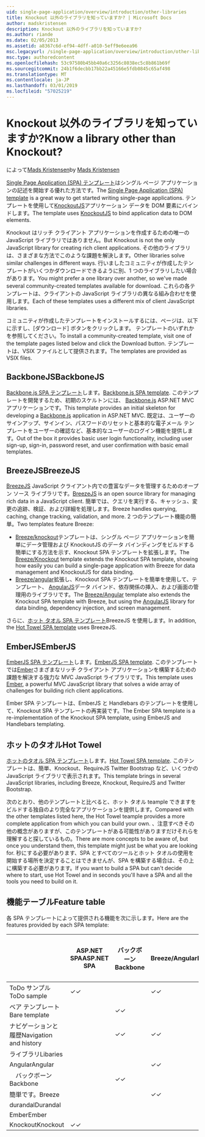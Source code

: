 ```yaml
---
uid: single-page-application/overview/introduction/other-libraries
title: Knockout 以外のライブラリを知っていますか? | Microsoft Docs
author: madskristensen
description: Knockout 以外のライブラリを知っていますか?
ms.author: riande
ms.date: 02/05/2013
ms.assetid: a8367c6d-ef94-4dff-a010-5eff9e6eea96
msc.legacyurl: /single-page-application/overview/introduction/other-libraries
msc.type: authoredcontent
ms.openlocfilehash: 53c97580b45bb40a6c3256c8038ec5c8b861b69f
ms.sourcegitcommit: 24b1f6decbb17bb22a45166e5fdb0845c65af498
ms.translationtype: MT
ms.contentlocale: ja-JP
ms.lasthandoff: 03/01/2019
ms.locfileid: "57025219"
---
```

<a name="know-a-library-other-than-knockout"></a><span data-ttu-id="1b9a0-104">Knockout 以外のライブラリを知っていますか?</span><span class="sxs-lookup"><span data-stu-id="1b9a0-104">Know a library other than Knockout?</span></span>
====================
<span data-ttu-id="1b9a0-105">によって[Mads Kristensen](https://github.com/madskristensen)</span><span class="sxs-lookup"><span data-stu-id="1b9a0-105">by [Mads Kristensen](https://github.com/madskristensen)</span></span>

<span data-ttu-id="1b9a0-106">[Single Page Application (SPA) テンプレート](knockoutjs-template.md)はシングル ページ アプリケーションの記述を開始する優れた方法です。</span><span class="sxs-lookup"><span data-stu-id="1b9a0-106">The [Single Page Application (SPA) template](knockoutjs-template.md) is a great way to get started writing single-page applications.</span></span> <span data-ttu-id="1b9a0-107">テンプレートを使用して[KnockoutJS](http://knockoutjs.com/)アプリケーション データを DOM 要素にバインドします。</span><span class="sxs-lookup"><span data-stu-id="1b9a0-107">The template uses [KnockoutJS](http://knockoutjs.com/) to bind application data to DOM elements.</span></span>

<span data-ttu-id="1b9a0-108">Knockout はリッチ クライアント アプリケーションを作成するための唯一の JavaScript ライブラリではありません。</span><span class="sxs-lookup"><span data-stu-id="1b9a0-108">But Knockout is not the only JavaScript library for creating rich client applications.</span></span> <span data-ttu-id="1b9a0-109">その他のライブラリは、さまざまな方法でこのような課題を解決します。</span><span class="sxs-lookup"><span data-stu-id="1b9a0-109">Other libraries solve similar challenges in different ways.</span></span> <span data-ttu-id="1b9a0-110">行いましたコミュニティが作成したテンプレートがいくつかダウンロードできるように別、1 つのライブラリしたい場合があります。</span><span class="sxs-lookup"><span data-stu-id="1b9a0-110">You might prefer a one library over another, so we've made several community-created templates available for download.</span></span> <span data-ttu-id="1b9a0-111">これらの各テンプレートは、クライアントの JavaScript ライブラリの異なる組み合わせを使用します。</span><span class="sxs-lookup"><span data-stu-id="1b9a0-111">Each of these templates uses a different mix of client JavaScript libraries.</span></span>

<span data-ttu-id="1b9a0-112">コミュニティが作成したテンプレートをインストールするには、ページは、以下に示すし、[ダウンロード] ボタンをクリックします。 テンプレートのいずれかを参照してください。</span><span class="sxs-lookup"><span data-stu-id="1b9a0-112">To install a community-created template, visit one of the template pages listed below and click the Download button.</span></span> <span data-ttu-id="1b9a0-113">テンプレートは、VSIX ファイルとして提供されます。</span><span class="sxs-lookup"><span data-stu-id="1b9a0-113">The templates are provided as VSIX files.</span></span>

## <a name="backbonejs"></a><span data-ttu-id="1b9a0-114">BackboneJS</span><span class="sxs-lookup"><span data-stu-id="1b9a0-114">BackboneJS</span></span>

<span data-ttu-id="1b9a0-115">[Backbone.js SPA テンプレート](../templates/backbonejs-template.md)します。</span><span class="sxs-lookup"><span data-stu-id="1b9a0-115">[Backbone.js SPA template](../templates/backbonejs-template.md).</span></span> <span data-ttu-id="1b9a0-116">このテンプレートを開発するため、初期のスケルトンには、 [Backbone.js](http://backbonejs.org/) ASP.NET MVC アプリケーションです。</span><span class="sxs-lookup"><span data-stu-id="1b9a0-116">This template provides an initial skeleton for developing a [Backbone.js](http://backbonejs.org/) application in ASP.NET MVC.</span></span> <span data-ttu-id="1b9a0-117">既定は、ユーザーのサインアップ、サインイン、パスワードのリセットと基本的な電子メール テンプレートをユーザーの確認など、基本的なユーザーのログイン機能を提供します。</span><span class="sxs-lookup"><span data-stu-id="1b9a0-117">Out of the box it provides basic user login functionality, including user sign-up, sign-in, password reset, and user confirmation with basic email templates.</span></span>

## <a name="breezejs"></a><span data-ttu-id="1b9a0-118">BreezeJS</span><span class="sxs-lookup"><span data-stu-id="1b9a0-118">BreezeJS</span></span>

<span data-ttu-id="1b9a0-119">[BreezeJS](http://www.breezejs.com/?utm_source=ms-spa) JavaScript クライアント内での豊富なデータを管理するためのオープン ソース ライブラリです。</span><span class="sxs-lookup"><span data-stu-id="1b9a0-119">[BreezeJS](http://www.breezejs.com/?utm_source=ms-spa) is an open source library for managing rich data in a JavaScript client.</span></span> <span data-ttu-id="1b9a0-120">簡単では、クエリを実行する、キャッシュ、変更の追跡、検証、および詳細を処理します。</span><span class="sxs-lookup"><span data-stu-id="1b9a0-120">Breeze handles querying, caching, change tracking, validation, and more.</span></span> <span data-ttu-id="1b9a0-121">2 つのテンプレート機能の簡単。</span><span class="sxs-lookup"><span data-stu-id="1b9a0-121">Two templates feature Breeze:</span></span>

- <span data-ttu-id="1b9a0-122">[Breeze/knockout](../templates/breezeknockout-template.md)テンプレートは、シングル ページ アプリケーションを簡単にデータ管理および KnockoutJS のデータ バインディングをビルドする簡単にする方法を示す、Knockout SPA テンプレートを拡張します。</span><span class="sxs-lookup"><span data-stu-id="1b9a0-122">The [Breeze/Knockout](../templates/breezeknockout-template.md) template extends the Knockout SPA template, showing how easily you can build a single-page application with Breeze for data management and KnockoutJS for data binding.</span></span>
- <span data-ttu-id="1b9a0-123">[Breeze/angular](../templates/breezeangular-template.md)拡張し、Knockout SPA テンプレートを簡単を使用して、テンプレート、 [AngularJS](http://angularjs.org)データ バインド、依存関係の挿入、および画面の管理用のライブラリです。</span><span class="sxs-lookup"><span data-stu-id="1b9a0-123">The [Breeze/Angular](../templates/breezeangular-template.md) template also extends the Knockout SPA template with Breeze, but using the [AngularJS](http://angularjs.org) library for data binding, dependency injection, and screen management.</span></span>

<span data-ttu-id="1b9a0-124">さらに、[ホット タオル SPA テンプレート](../templates/hottowel-template.md)BreezeJS を使用します。</span><span class="sxs-lookup"><span data-stu-id="1b9a0-124">In addition, the [Hot Towel SPA template](../templates/hottowel-template.md) uses BreezeJS.</span></span>

## <a name="emberjs"></a><span data-ttu-id="1b9a0-125">EmberJS</span><span class="sxs-lookup"><span data-stu-id="1b9a0-125">EmberJS</span></span>

<span data-ttu-id="1b9a0-126">[EmberJS SPA テンプレート](../templates/emberjs-template.md)します。</span><span class="sxs-lookup"><span data-stu-id="1b9a0-126">[EmberJS SPA template](../templates/emberjs-template.md).</span></span> <span data-ttu-id="1b9a0-127">このテンプレートでは[Ember](http://emberjs.com/)さまざまなリッチ クライアント アプリケーションを構築するための課題を解決する強力な MVC JavaScript ライブラリです。</span><span class="sxs-lookup"><span data-stu-id="1b9a0-127">This template uses [Ember](http://emberjs.com/), a powerful MVC JavaScript library that solves a wide array of challenges for building rich client applications.</span></span>

<span data-ttu-id="1b9a0-128">Ember SPA テンプレートは、EmberJS と Handlebars のテンプレートを使用して、Knockout SPA テンプレートの再実装です。</span><span class="sxs-lookup"><span data-stu-id="1b9a0-128">The Ember SPA template is a re-implementation of the Knockout SPA template, using EmberJS and Handlebars templating.</span></span>

## <a name="hot-towel"></a><span data-ttu-id="1b9a0-129">ホットのタオル</span><span class="sxs-lookup"><span data-stu-id="1b9a0-129">Hot Towel</span></span>

<span data-ttu-id="1b9a0-130">[ホットのタオル SPA テンプレート](../templates/hottowel-template.md)します。</span><span class="sxs-lookup"><span data-stu-id="1b9a0-130">[Hot Towel SPA template](../templates/hottowel-template.md).</span></span> <span data-ttu-id="1b9a0-131">このテンプレートは、簡単、Knockout、RequireJS Twitter Bootstrap など、いくつかの JavaScript ライブラリで表示されます。</span><span class="sxs-lookup"><span data-stu-id="1b9a0-131">This template brings in several JavaScript libraries, including Breeze, Knockout, RequireJS and Twitter Bootstrap.</span></span>

<span data-ttu-id="1b9a0-132">次のとおり、他のテンプレートと比べると、ホット タオル teample できますをビルドする独自のより完全なアプリケーションを提供します。</span><span class="sxs-lookup"><span data-stu-id="1b9a0-132">Compared with the other templates listed here, the Hot Towel teample provides a more complete application from which you can build your own.</span></span> <span data-ttu-id="1b9a0-133">、注意すべきその他の概念がありますが、このテンプレートがある可能性がありますだけそれらを理解すると探しているもの。</span><span class="sxs-lookup"><span data-stu-id="1b9a0-133">There are more concepts to be aware of, but once you understand them, this template might just be what you are looking for.</span></span> <span data-ttu-id="1b9a0-134">秒にする必要があります、SPA とすべてのツールとホット タオルの使用を開始する場所を決定することはできませんが、SPA を構築する場合は、その上に構築する必要があります。</span><span class="sxs-lookup"><span data-stu-id="1b9a0-134">If you want to build a SPA but can't decide where to start, use Hot Towel and in seconds you'll have a SPA and all the tools you need to build on it.</span></span>

## <a name="feature-table"></a><span data-ttu-id="1b9a0-135">機能テーブル</span><span class="sxs-lookup"><span data-stu-id="1b9a0-135">Feature table</span></span>

<span data-ttu-id="1b9a0-136">各 SPA テンプレートによって提供される機能を次に示します。</span><span class="sxs-lookup"><span data-stu-id="1b9a0-136">Here are the features provided by each SPA template:</span></span>


|                        | <span data-ttu-id="1b9a0-137">ASP.NET SPA</span><span class="sxs-lookup"><span data-stu-id="1b9a0-137">ASP.NET SPA</span></span> | <span data-ttu-id="1b9a0-138">バックボーン</span><span class="sxs-lookup"><span data-stu-id="1b9a0-138">Backbone</span></span> | <span data-ttu-id="1b9a0-139">Breeze/Angular</span><span class="sxs-lookup"><span data-stu-id="1b9a0-139">Breeze/Angular</span></span> | <span data-ttu-id="1b9a0-140">Breeze/KO</span><span class="sxs-lookup"><span data-stu-id="1b9a0-140">Breeze/KO</span></span> |  <span data-ttu-id="1b9a0-141">Ember</span><span class="sxs-lookup"><span data-stu-id="1b9a0-141">Ember</span></span>   | <span data-ttu-id="1b9a0-142">ホットのタオル</span><span class="sxs-lookup"><span data-stu-id="1b9a0-142">Hot Towel</span></span> |
|------------------------|-------------|----------|----------------|-----------|----------|-----------|
|      <span data-ttu-id="1b9a0-143">ToDo サンプル</span><span class="sxs-lookup"><span data-stu-id="1b9a0-143">ToDo sample</span></span>       |  <span data-ttu-id="1b9a0-144">&#10003;</span><span class="sxs-lookup"><span data-stu-id="1b9a0-144">&#10003;</span></span>   |          |    <span data-ttu-id="1b9a0-145">&#10003;</span><span class="sxs-lookup"><span data-stu-id="1b9a0-145">&#10003;</span></span>    | <span data-ttu-id="1b9a0-146">&#10003;</span><span class="sxs-lookup"><span data-stu-id="1b9a0-146">&#10003;</span></span>  | <span data-ttu-id="1b9a0-147">&#10003;</span><span class="sxs-lookup"><span data-stu-id="1b9a0-147">&#10003;</span></span> |           |
|     <span data-ttu-id="1b9a0-148">ベア テンプレート</span><span class="sxs-lookup"><span data-stu-id="1b9a0-148">Bare template</span></span>      |             | <span data-ttu-id="1b9a0-149">&#10003;</span><span class="sxs-lookup"><span data-stu-id="1b9a0-149">&#10003;</span></span> |                |           |          | <span data-ttu-id="1b9a0-150">&#10003;</span><span class="sxs-lookup"><span data-stu-id="1b9a0-150">&#10003;</span></span>  |
| <span data-ttu-id="1b9a0-151">ナビゲーションと履歴</span><span class="sxs-lookup"><span data-stu-id="1b9a0-151">Navigation and history</span></span> |             | <span data-ttu-id="1b9a0-152">&#10003;</span><span class="sxs-lookup"><span data-stu-id="1b9a0-152">&#10003;</span></span> |    <span data-ttu-id="1b9a0-153">&#10003;</span><span class="sxs-lookup"><span data-stu-id="1b9a0-153">&#10003;</span></span>    |           | <span data-ttu-id="1b9a0-154">&#10003;</span><span class="sxs-lookup"><span data-stu-id="1b9a0-154">&#10003;</span></span> | <span data-ttu-id="1b9a0-155">&#10003;</span><span class="sxs-lookup"><span data-stu-id="1b9a0-155">&#10003;</span></span>  |
|        <span data-ttu-id="1b9a0-156">ライブラリ</span><span class="sxs-lookup"><span data-stu-id="1b9a0-156">Libaries</span></span>        |             |          |                |           |          |           |
|        <span data-ttu-id="1b9a0-157">Angular</span><span class="sxs-lookup"><span data-stu-id="1b9a0-157">Angular</span></span>         |             |          |    <span data-ttu-id="1b9a0-158">&#10003;</span><span class="sxs-lookup"><span data-stu-id="1b9a0-158">&#10003;</span></span>    |           |          |           |
|    <span data-ttu-id="1b9a0-159">&#8195;バックボーン</span><span class="sxs-lookup"><span data-stu-id="1b9a0-159">&#8195;Backbone</span></span>     |             | <span data-ttu-id="1b9a0-160">&#10003;</span><span class="sxs-lookup"><span data-stu-id="1b9a0-160">&#10003;</span></span> |                |           |          |           |
|         <span data-ttu-id="1b9a0-161">簡単です。</span><span class="sxs-lookup"><span data-stu-id="1b9a0-161">Breeze</span></span>         |             |          |    <span data-ttu-id="1b9a0-162">&#10003;</span><span class="sxs-lookup"><span data-stu-id="1b9a0-162">&#10003;</span></span>    | <span data-ttu-id="1b9a0-163">&#10003;</span><span class="sxs-lookup"><span data-stu-id="1b9a0-163">&#10003;</span></span>  |          | <span data-ttu-id="1b9a0-164">&#10003;</span><span class="sxs-lookup"><span data-stu-id="1b9a0-164">&#10003;</span></span>  |
|        <span data-ttu-id="1b9a0-165">durandal</span><span class="sxs-lookup"><span data-stu-id="1b9a0-165">Durandal</span></span>        |             |          |                |           |          | <span data-ttu-id="1b9a0-166">&#10003;</span><span class="sxs-lookup"><span data-stu-id="1b9a0-166">&#10003;</span></span>  |
|         <span data-ttu-id="1b9a0-167">Ember</span><span class="sxs-lookup"><span data-stu-id="1b9a0-167">Ember</span></span>          |             |          |                |           | <span data-ttu-id="1b9a0-168">&#10003;</span><span class="sxs-lookup"><span data-stu-id="1b9a0-168">&#10003;</span></span> |           |
|        <span data-ttu-id="1b9a0-169">Knockout</span><span class="sxs-lookup"><span data-stu-id="1b9a0-169">Knockout</span></span>        |  <span data-ttu-id="1b9a0-170">&#10003;</span><span class="sxs-lookup"><span data-stu-id="1b9a0-170">&#10003;</span></span>   |          |                | <span data-ttu-id="1b9a0-171">&#10003;</span><span class="sxs-lookup"><span data-stu-id="1b9a0-171">&#10003;</span></span>  |          | <span data-ttu-id="1b9a0-172">&#10003;</span><span class="sxs-lookup"><span data-stu-id="1b9a0-172">&#10003;</span></span>  |

